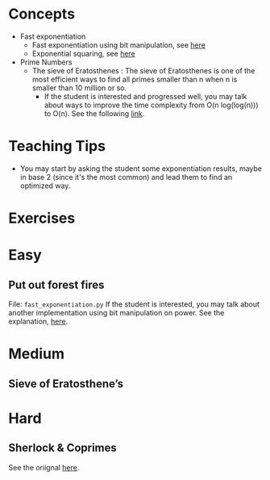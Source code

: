 # Concepts
- Fast exponentiation
    - Fast exponentiation using bit manipulation, see [here](https://www.geeksforgeeks.org/fast-exponention-using-bit-manipulation/)
    - Exponential squaring, see [here](https://www.geeksforgeeks.org/exponential-squaring-fast-modulo-multiplication/)
- Prime Numbers
    - The sieve of Eratosthenes  : The sieve of Eratosthenes is one of the most efficient ways to find all primes smaller than n when n is smaller than 10 million or so.
        - If the student is interested and progressed well, you may talk about ways to improve the time complexity from O(n log(log(n))) to O(n). See the following [link](https://www.geeksforgeeks.org/sieve-eratosthenes-0n-time-complexity/).


# Teaching Tips
- You may start by asking the student some exponentiation results, maybe in base 2 (since it's the most common) and lead them to find an optimized way.

# Exercises
# Easy
## Put out forest fires
File: `fast_exponentiation.py`
If the student is interested, you may talk about another implementation using bit manipulation on power. See the explanation, [here](https://www.geeksforgeeks.org/fast-exponention-using-bit-manipulation/).

# Medium
## Sieve of Eratosthene’s

# Hard
## Sherlock & Coprimes
See the oriignal [here](https://www.hackerearth.com/practice/algorithms/dynamic-programming/bit-masking/practice-problems/algorithm/sherlock-and-coprime-subset/editorial/).
